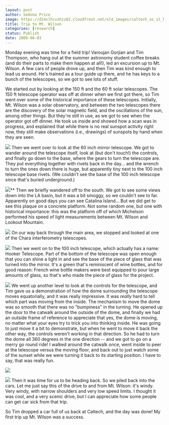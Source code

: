 ```yaml
---
layout: post
author: Sedona Price
image: https://d24slhcvzhzz82.cloudfront.net/old_images/caltech_as_it_happens/6a0105349b8251970b0115724dba8c970b.jpg
title: Trip to Mt. Wilson
categories: [research]
status: Publish
date: 2009-08-03
---
```



Monday evening was time for a field trip! Varoujan Gorjian and Tim Thompson, who hang out at the summer astronomy student coffee breaks (and do their parts to make them happen at all!), led an excursion up to Mt. Wilson. A few cars of people drove up, and then Tim was kind enough to lead us around. He's trained as a tour guide up there, and he has keys to a bunch of the telescopes, so we got to see lots of stuff.

We started out by looking at the 150 ft and the 60 ft solar telescopes. The 150 ft telescope operator was off at dinner when we first got there, so Tim went over some of the historical importance of these telescopes. Initially, Mt. Wilson was a solar observatory, and between the two telescopes there are the discovery of the solar magnetic field, and the oscillations of the sun, among other things. But they're still in use, as we got to see when the operator got off dinner. He took us inside and showed how a scan was in progress, and explained that while there is no real sunspot activity right now, they still make observations (i.e., drawings) of sunspots by hand when they are seen.


![](https://d24slhcvzhzz82.cloudfront.net/old_images/caltech_as_it_happens/6a0105349b8251970b011571596f1f970c.jpg)
Then we went over to look at the 60 inch mirror telescope. We got to wander around the telescope itself, look at (but don't touch!) the controls, and finally go down to the base, where the gears to turn the telescope are. They put everything together with rivets back in the day... and the wrench to turn the ones down there is huge, but apparently tiny next to the 100 inch telescope base rivets. (We couldn't see the base of the 100 inch telescope since that's buried underground.)


![](https://d24slhcvzhzz82.cloudfront.net/old_images/caltech_as_it_happens/6a0105349b8251970b0115724dbbac970b.jpg)**
Then we briefly wandered off to the south. We got to see some views down into the LA basin, but it was a bit smoggy, so we couldn't see to far. Apparently on good days you can see Catalina Island... But we did get to see this plaque on a concrete platform. Not some random one, but one with historical importance: this was the platform off of which Michelson performed his speed of light measurements between Mt. Wilson and Lookout Mountain.


![](https://d24slhcvzhzz82.cloudfront.net/old_images/caltech_as_it_happens/6a0105349b8251970b011571597005970c.jpg)
On our way back through the main area, we stopped and looked at one of the Chara interferometry telescopes.


![](https://d24slhcvzhzz82.cloudfront.net/old_images/caltech_as_it_happens/6a0105349b8251970b0115724dbcd6970b.jpg)
Then we went on to the 100 inch telescope, which actually has a name: Hooker Telescope. Part of the bottom of the telescope was open enough that you can shine a light in and see the base of the piece of glass that was turned into the mirror. It's a green that's reminiscent of wine bottles, and for good reason: French wine bottle makers were best equipped to pour large amounts of glass, so that's who made the piece of glass for the project.


![](https://d24slhcvzhzz82.cloudfront.net/old_images/caltech_as_it_happens/6a0105349b8251970b01157159713b970c.jpg)
We went up another level to look at the controls for the telescope, and Tim gave us a demonstration of how the dome surrounding the telescope moves equatorially, and it was really impressive. It was *really* hard to tell which part was moving from the inside. The mechanism to move the dome was so smooth that there was no "bumpiness" in the turning. He opened up the door to the catwalk around the outside of the dome, and finally we had an outside frame of reference to appreciate that yes, the dome is moving, no matter what your eyes try to trick you into thinking inside. He was going to just move it a bit to demonstrate, but when he went to move it back the other way, the controls weren't working in that direction. So he had to turn the dome all 360 degrees in the one direction -- and we got to go on a merry go round ride! I walked around the catwalk once, went inside to peer at the telescope versus the moving floor, and back out to just watch some of the sunset while we were turning it back to its starting position. I have to say, that was really fun.


![](https://d24slhcvzhzz82.cloudfront.net/old_images/caltech_as_it_happens/6a0105349b8251970b0115724dbdda970b.jpg)

![](https://d24slhcvzhzz82.cloudfront.net/old_images/caltech_as_it_happens/6a0105349b8251970b0115724dbe54970b.jpg)
Then it was time for us to be heading back. So we piled back into the cars. Let me just say this of the drive to and from Mt. Wilson: it's windy. Very windy, with narrow shoulders and very low speed limits. I thought it was cool, and a very scenic drive, but I can appreciate how some people can get car sick from that trip.

So Tim dropped a car full of us back at Caltech, and the day was done! My first trip up Mt. Wilson was a success.

